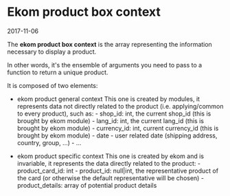 Ekom product box context
===========================
2017-11-06




The **ekom product box context** is the array representing the information necessary to display a product.

In other words, it's the ensemble of arguments you need to pass to a function to return a unique product.



It is composed of two elements:

- ekom product general context
    This one is created by modules, it represents data not directly related to the product 
    (i.e. applying/common to every product), such as:
            - shop_id: int, the current shop_id (this is brought by ekom module)
            - lang_id: int, the current lang_id (this is brought by ekom module)
            - currency_id: int, current currency_id (this is brought by ekom module)
            - date
            - user related date (shipping address, country, group, ...)
            - ...
                       
            
- ekom product specific context
    This one is created by ekom and is invariable, it represents the data directly related to the product:
            - product_card_id: int
            - product_id: null|int, the representative product of the card (or otherwise the default representative 
                    will be chosen) 
            - product_details: array of potential product details
    

        
        
                